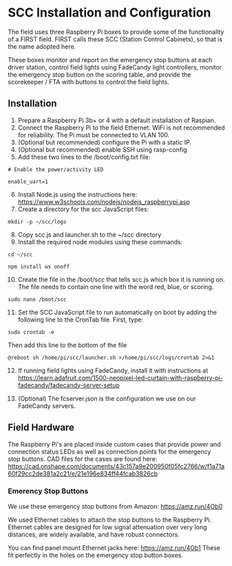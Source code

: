 SCC Installation and Configuration
============
The field uses three Raspberry Pi boxes to provide some of the functionality of a FIRST field.
FIRST calls these SCC (Station Control Cabinets), so that is the name adopted here.

These boxes monitor and report on the emergency stop buttons at each driver station, control
field lights using FadeCandy light controllers, monitor the emergency stop button on the
scoring table, and provide the scorekeeper / FTA with buttons to control the field lights.

## Installation

1. Prepare a Raspberry Pi 3b+ or 4 with a default installation of Raspian.
1. Connect the Raspberry Pi to the field Ethernet.  WiFi is not recommended for reliability.  The Pi must be connected to VLAN 100.
1. (Optional but recommended) configure the Pi with a static IP.
1. (Optional but recommended) enable SSH using rasp-config
1. Add these two lines to the /boot/config.txt file:

`# Enable the power/activity LED`

`enable_uart=1`

6. Install Node.js using the instructions here: https://www.w3schools.com/nodejs/nodejs_raspberrypi.asp
7. Create a directory for the scc JavaScript files:

`mkdir -p ~/scc/logs`

8. Copy scc.js and launcher.sh to the ~/scc directory
9. Install the required node modules using these commands:

`cd ~/scc`

`npm install ws onoff`

10. Create the file in the /boot/scc that tells scc.js which box it is running on.  The file needs to contain one line with the word red, blue, or scoring.

`sudo nano /boot/scc`

11. Set the SCC JavaScript file to run automatically on boot by adding the following line to the CronTab file.  First, type:

`sudo crontab -e`

Then add this line to the bottom of the file

`@reboot sh /home/pi/scc/launcher.sh >/home/pi/scc/logs/crontab 2>&1`

12. If running field lights using FadeCandy, install it with instructions at https://learn.adafruit.com/1500-neopixel-led-curtain-with-raspberry-pi-fadecandy/fadecandy-server-setup

13. (Optional) The fcserver.json is the configuration we use on our FadeCandy servers.

## Field Hardware

The Raspberry Pi's are placed inside custom cases that provide power and connection status LEDs as well as connection points for the emergency stop buttons.  CAD files for the cases are found here: https://cad.onshape.com/documents/43c157a9e200950f05fc2766/w/f1a71a60f29cc2de381a2c21/e/21e196e834ff44fcab3826cb

### Emerency Stop Buttons

We use these emergency stop buttons from Amazon:  https://amz.run/4Ob0

We used Ethernet cables to attach the stop buttons to the Raspberry Pi.  Ethernet cables are designed for low signal attenuation over very long distances, are widely available, and have robust connectors.

You can find panel mount Ethernet jacks here: https://amz.run/4Ob1
These fit perfectly in the holes on the emergency stop button boxes.
